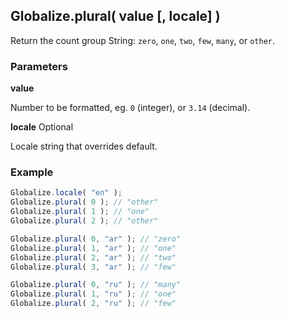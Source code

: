 ## Globalize.plural( value [, locale] )

Return the count group String: `zero`, `one`, `two`, `few`, `many`, or `other`.

### Parameters

**value**

Number to be formatted, eg. `0` (integer), or `3.14` (decimal).

**locale** Optional

Locale string that overrides default.


### Example

```javascript
Globalize.locale( "en" );
Globalize.plural( 0 ); // "other"
Globalize.plural( 1 ); // "one"
Globalize.plural( 2 ); // "other"

Globalize.plural( 0, "ar" ); // "zero"
Globalize.plural( 1, "ar" ); // "one"
Globalize.plural( 2, "ar" ); // "two"
Globalize.plural( 3, "ar" ); // "few"

Globalize.plural( 0, "ru" ); // "many"
Globalize.plural( 1, "ru" ); // "one"
Globalize.plural( 2, "ru" ); // "few"
```
